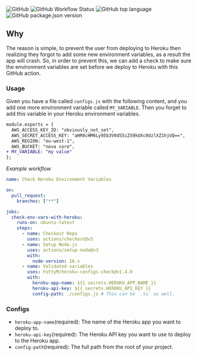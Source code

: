 ![GitHub](https://img.shields.io/github/license/fottym/heroku-configs-check?style=for-the-badge)
![GitHub Workflow Status](https://img.shields.io/github/workflow/status/fottym/heroku-configs-check/Merge%20into%20master?style=for-the-badge)
![GitHub top language](https://img.shields.io/github/languages/top/fottym/heroku-configs-check?logoColor=teal&style=for-the-badge)
![GitHub package.json version](https://img.shields.io/github/package-json/v/fottym/heroku-configs-check?style=for-the-badge)

## Why

The reason is simple, to prevent the user from deploying to Heroku then realizing they forgot to add some new environment variables, as a result the app will crash. So, in order to prevent this, we can add a check to make sure the environment variables are set before we deploy to Heroku with this GitHub action.

### Usage

Given you have a file called `configs.js` with the following content, and you add one more environment variable called `MY_VARIABLE`. Then you forget to add this variable in your Heroku environment variables.

```diff
module.exports = {
  AWS_ACCESS_KEY_ID: "obviously_not_set",
  AWS_SECRET_ACCESS_KEY: "aHR0cHM6Ly95b3V0dS5iZS9kUXc0dzlXZ1hjUQ==",
  AWS_REGION: "eu-west-1",
  AWS_BUCKET: "nova core",
+ MY_VARIABLE: "my value"
};
```

_*Example workflow*_

```yaml
name: Check Heroku Environment Variables

on:
  pull_request:
    branches: ["**"]

jobs:
  check-env-vars-with-heroku:
    runs-on: ubuntu-latest
    steps:
      - name: Checkout Repo
        uses: actions/checkout@v3
      - name: Setup Node.js
        uses: actions/setup-node@v3
        with:
          node-version: 16.x
      - name: Validated variables
        uses: FottyM/heroku-configs-check@v1.4.0
        with:
          heroku-app-name: ${{ secrets.HEROKU_APP_NAME }}
          heroku-api-key: ${{ secrets.HEROKU_API_KEY }}
          config-path: ./configs.js # This can be `.ts` as well.
```

### Configs

- `heroku-app-name`(required): The name of the Heroku app you want to deploy to.
- `heroku-api-key`(required): The Heroku API key you want to use to deploy to the Heroku app.
- `config-path`(required): The full path from the root of your project.
